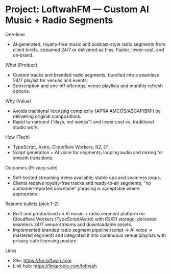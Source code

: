 # Project: LoftwahFM — Custom AI Music + Radio Segments

One-liner

- AI‑generated, royalty‑free music and podcast‑style radio segments from client briefs, streamed 24/7 or delivered as files. Faster, lower‑cost, and on‑brand.

What (Product)

- Custom tracks and branded radio segments, bundled into a seamless 24/7 playlist for venues and events.
- Subscription and one‑off offerings; venue playlists and monthly refresh options.

Why (Value)

- Avoids traditional licensing complexity (APRA AMCOS/ASCAP/BMI) by delivering original compositions.
- Rapid turnaround (“days, not weeks”) and lower cost vs. traditional studio work.

How (Tech)

- TypeScript, Astro, Cloudflare Workers, R2, D1.
- Script generation + AI voice for segments; looping audio and mixing for smooth transitions.

Outcomes (Privacy‑safe)

- Self‑hosted streaming demo available; stable ops and seamless loops.
- Clients receive royalty‑free tracks and ready‑to‑air segments; “no customer‑reported downtime” phrasing is acceptable where appropriate.

Resume bullets (pick 1–2)

- Built and productised an AI music + radio segment platform on Cloudflare Workers (TypeScript/Astro) with R2/D1 storage; delivered seamless 24/7 venue streams and downloadable assets.
- Implemented branded radio segment pipeline (script → AI voice → mastered segment) and integrated it into continuous venue playlists with privacy‑safe licensing posture.

Links

- Site: https://fm.loftwah.com
- Link hub: https://linkarooie.com/loftwah

